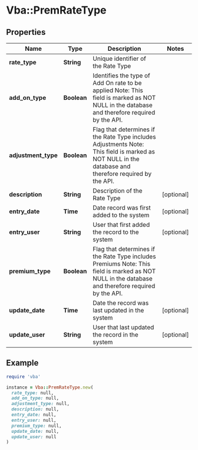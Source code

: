 # Vba::PremRateType

## Properties

| Name | Type | Description | Notes |
| ---- | ---- | ----------- | ----- |
| **rate_type** | **String** | Unique identifier of the Rate Type |  |
| **add_on_type** | **Boolean** | Identifies the type of Add On rate to be applied Note: This field is marked as NOT NULL in the database and therefore required by the API. |  |
| **adjustment_type** | **Boolean** | Flag that determines if the Rate Type includes Adjustments Note: This field is marked as NOT NULL in the database and therefore required by the API. |  |
| **description** | **String** | Description of the Rate Type | [optional] |
| **entry_date** | **Time** | Date record was first added to the system | [optional] |
| **entry_user** | **String** | User that first added the record to the system | [optional] |
| **premium_type** | **Boolean** | Flag that determines if the Rate Type includes Premiums Note: This field is marked as NOT NULL in the database and therefore required by the API. |  |
| **update_date** | **Time** | Date the record was last updated in the system | [optional] |
| **update_user** | **String** | User that last updated the record in the system | [optional] |

## Example

```ruby
require 'vba'

instance = Vba::PremRateType.new(
  rate_type: null,
  add_on_type: null,
  adjustment_type: null,
  description: null,
  entry_date: null,
  entry_user: null,
  premium_type: null,
  update_date: null,
  update_user: null
)
```

